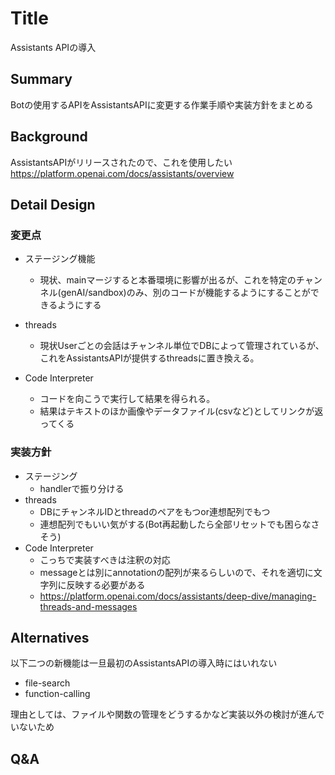 # Title
Assistants APIの導入

## Summary
Botの使用するAPIをAssistantsAPIに変更する作業手順や実装方針をまとめる

## Background
<!-- このDesinDocの背景を説明(参考となるリンクなどを貼るだけでも良い) -->
AssistantsAPIがリリースされたので、これを使用したい
https://platform.openai.com/docs/assistants/overview

## Detail Design
<!-- このDesinDocの設計内容を説明
基本的な方針やクラス図、使うAPIやデザインパターン、データフローなど -->
### 変更点
- ステージング機能
    - 現状、mainマージすると本番環境に影響が出るが、これを特定のチャンネル(genAI/sandbox)のみ、別のコードが機能するようにすることができるようにする

- threads
    - 現状Userごとの会話はチャンネル単位でDBによって管理されているが、
これをAssistantsAPIが提供するthreadsに置き換える。

- Code Interpreter
    - コードを向こうで実行して結果を得られる。
    - 結果はテキストのほか画像やデータファイル(csvなど)としてリンクが返ってくる

### 実装方針
- ステージング
    - handlerで振り分ける
- threads
    - DBにチャンネルIDとthreadのペアをもつor連想配列でもつ
    - 連想配列でもいい気がする(Bot再起動したら全部リセットでも困らなさそう)
- Code Interpreter
    - こっちで実装すべきは注釈の対応
    - messageとは別にannotationの配列が来るらしいので、それを適切に文字列に反映する必要がある
    - https://platform.openai.com/docs/assistants/deep-dive/managing-threads-and-messages

## Alternatives
<!-- 他の選択肢があれば説明 -->
以下二つの新機能は一旦最初のAssistantsAPIの導入時にはいれない
- file-search
- function-calling

理由としては、ファイルや関数の管理をどうするかなど実装以外の検討が進んでいないため


## Q&A
<!-- 質問と回答(レビュー時に出たものもここに追記する) -->